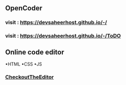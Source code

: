 ## OpenCoder


### visit : https://devsaheerhost.github.io/-/
### visit : https://devsaheerhost.github.io/-/ToDO

## Online code editor
 •HTML 
 •CSS 
 •JS
 
### <a href ="https://devsaheerhost.github.io/-/code_editor">CheckoutTheEditor</a>
 
